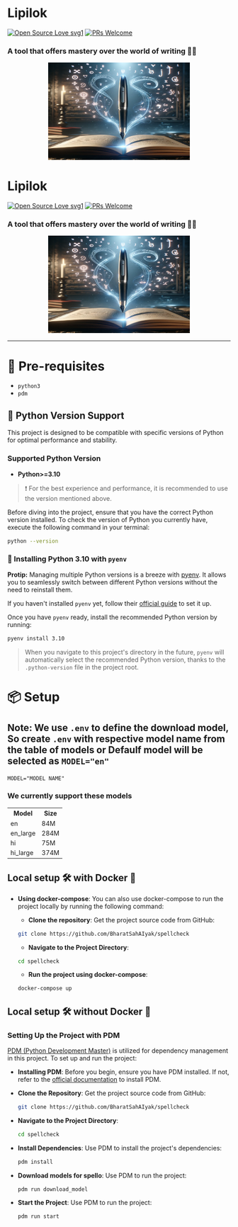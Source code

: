 # Lipilok

[![Open Source Love svg1](https://badges.frapsoft.com/os/v1/open-source.svg?v=103)](https://github.com/ellerbrock/open-source-badges/) [![PRs Welcome](https://img.shields.io/badge/PRs-welcome-brightgreen.svg?style=flat-square)](http://makeapullrequest.com)

### A tool that offers mastery over the world of writing ✍🏻

<p align="center">
    <img src="assets/logo.webp" width="320" height="220">
</p>

# Lipilok

[![Open Source Love svg1](https://badges.frapsoft.com/os/v1/open-source.svg?v=103)](https://github.com/ellerbrock/open-source-badges/) [![PRs Welcome](https://img.shields.io/badge/PRs-welcome-brightgreen.svg?style=flat-square)](http://makeapullrequest.com)

### A tool that offers mastery over the world of writing ✍🏻

<p align="center">
    <img src="assets/logo.webp" width="320" height="220">
</p>

<hr>

# 🤔 Pre-requisites

- `python3`
- `pdm`

## 🐍 Python Version Support

This project is designed to be compatible with specific versions of Python for optimal performance and stability.

### Supported Python Version

- **Python>=3.10**

> ❗️ For the best experience and performance, it is recommended to use the version mentioned above.

Before diving into the project, ensure that you have the correct Python version installed. To check the version of Python you currently have, execute the following command in your terminal:

```bash
python --version
```

### 🐍 Installing Python 3.10 with `pyenv`

**Protip:** Managing multiple Python versions is a breeze with [pyenv](https://github.com/pyenv/pyenv). It allows you to seamlessly switch between different Python versions without the need to reinstall them.

If you haven't installed `pyenv` yet, follow their [official guide](https://github.com/pyenv/pyenv) to set it up.

Once you have `pyenv` ready, install the recommended Python version by running:

```bash
pyenv install 3.10
```

> When you navigate to this project's directory in the future, `pyenv` will automatically select the recommended Python version, thanks to the `.python-version` file in the project root.

# 📦 Setup

## Note: We use `.env` to define the download model, So create `.env` with respective model name from the table of models or Defaulf model will be selected as `MODEL="en"`

```env
MODEL="MODEL NAME"
```

### We currently support these models

<table>
  <tr>
    <th>Model</th>
    <th>Size</th>
  </tr>
  <tr>
    <td>en</td>
    <td>84M</td>
  </tr>
  <tr>
    <td>en_large</td>
    <td>284M</td>
  </tr>
  <tr>
    <td>hi</td>
    <td>75M</td>
  </tr>
  <tr>
    <td>hi_large</td>
    <td>374M</td>
  </tr>
</table>


## Local setup 🛠️ with Docker 🐳

<!--
- **Installing and running**:
  Before you begin, ensure you have docker installed. If not, refer to the [official documentation](https://docs.docker.com/engine/install/) to install docker.
  ```bash
  docker pull mrsunglasses/pastepy
  docker run -d -p 8080:8080 --name pastepyprod mrsunglasses/pastepy
  ```
  -->

- **Using docker-compose**:
  You can also use docker-compose to run the project locally by running the following command:
  <br>
  - **Clone the repository**:
  Get the project source code from GitHub:

  ```bash
  git clone https://github.com/BharatSahAIyak/spellcheck
  ```

  - **Navigate to the Project Directory**:

  ```bash
  cd spellcheck
  ```

  - **Run the project using docker-compose**:

  ```bash
  docker-compose up
  ```

## Local setup 🛠️ without Docker 🐳

### Setting Up the Project with PDM

[PDM (Python Development Master)](https://pdm.fming.dev/latest/) is utilized for dependency management in this project. To set up and run the project:

- **Installing PDM**:
  Before you begin, ensure you have PDM installed. If not, refer to the [official documentation](https://pdm.fming.dev/latest/) to install PDM.

- **Clone the Repository**:
  Get the project source code from GitHub:

  ```bash
  git clone https://github.com/BharatSahAIyak/spellcheck
  ```

- **Navigate to the Project Directory**:

  ```bash
  cd spellcheck
  ```

- **Install Dependencies**:
  Use PDM to install the project's dependencies:
  ```bash
  pdm install
  ```
* **Download models for spello**:
  Use PDM to run the project:
  ```bash
  pdm run download_model
  ```

* **Start the Project**:
  Use PDM to run the project:
  ```bash
  pdm run start
  ```
